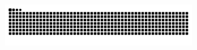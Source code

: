 <picture>
  <source media="(prefers-color-scheme: dark)" srcset="https://raw.githubusercontent.com/ccinv/ccinv/output/github-snake-dark.svg" />
  <source media="(prefers-color-scheme: light)" srcset="https://raw.githubusercontent.com/ccinv/ccinv/output/github-snake.svg" />
  <img alt="github-snake" src="github-snake.svg" />
</picture>


